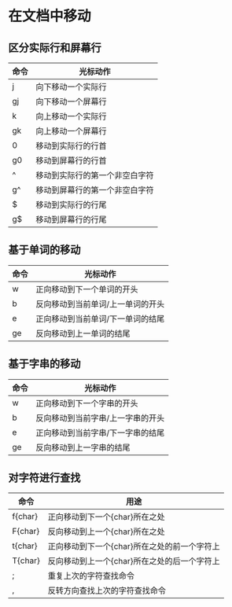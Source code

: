 # 在文档中移动
 
## 区分实际行和屏幕行

命令|光标动作
---|---
j|向下移动一个实际行
gj|向下移动一个屏幕行
k|向上移动一个实际行
gk|向上移动一个屏幕行
0|移动到实际行的行首
g0|移动到屏幕行的行首
^|移动到实际行的第一个非空白字符
g^|移动到屏幕行的第一个非空白字符
$|移动到实际行的行尾
g$|移动到屏幕行的行尾

## 基于单词的移动
命令|光标动作
---|---
w|正向移动到下一个单词的开头
b|反向移动到当前单词/上一单词的开头
e|正向移动到当前单词/下一单词的结尾
ge|反向移动到上一单词的结尾

## 基于字串的移动
命令|光标动作
---|---
w|正向移动到下一个字串的开头
b|反向移动到当前字串/上一字串的开头
e|正向移动到当前字串/下一字串的结尾
ge|反向移动到上一字串的结尾

## 对字符进行查找
命令|用途
---|---
f{char}|正向移动到下一个{char}所在之处
F{char}|反向移动到上一个{char}所在之处
t{char}|正向移动到下一个{char}所在之处的前一个字符上
T{char}|反向移动到上一个{char}所在之处的后一个字符上
;|重复上次的字符查找命令
,|反转方向查找上次的字符查找命令
